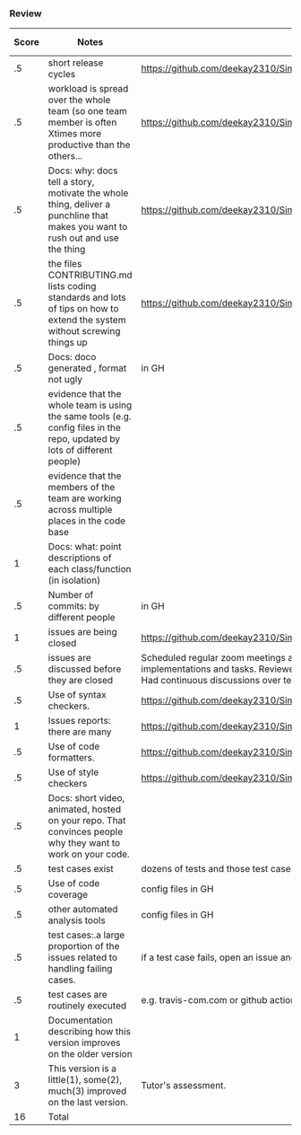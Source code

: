 ### Review
| Score | Notes | Evidence| Self Assessment| 
| -------------- | ---------- |----------|----------|
|.5| short release cycles|https://github.com/deekay2310/Simplii/releases|0.5|
|.5| workload is spread over the whole team (so one team member is often Xtimes more productive than the others...|https://github.com/deekay2310/Simplii/pulse|0.4|
|.5|Docs: why: docs tell a story, motivate the whole thing, deliver a punchline that makes you want to rush out and use the thing |https://github.com/deekay2310/Simplii/blob/main/README.md |0.5|
|.5|the files CONTRIBUTING.md lists coding standards and lots of tips on how to extend the system without screwing things up  |https://github.com/deekay2310/Simplii/blob/main/CONTRIBUTING.md |0.5|
|.5|Docs: doco generated , format not ugly  | in GH||
|.5|evidence that the whole team is using the same tools (e.g. config files in the repo, updated by lots of different people) | ||
|.5|evidence that the members of the team are working across multiple places in the code base | ||
|1|Docs: what: point descriptions of each class/function (in isolation)  | ||
|.5|Number of commits: by different people  | in GH||
|1|issues are being closed | https://github.com/deekay2310/Simplii/issues?q=is%3Aissue+is%3Aclosed|1|
|.5|issues are discussed before they are closed | Scheduled regular zoom meetings and met in person to discuss about various issues, implementations and tasks. Reviewed each other's changes before wrapping up issues. Had continuous discussions over team WhatsApp group as well.|0.5|
|.5|Use of syntax checkers. | https://github.com/deekay2310/Simplii/blob/main/.github/workflows/syntax_checker.yml|0.5|
|1|Issues reports: there are many  |https://github.com/deekay2310/Simplii/issues?q=is%3Aopen+is%3Aissue |1|
|.5|Use of code formatters. | https://github.com/deekay2310/Simplii/blob/main/.github/workflows/code_formatter.yml|0.5|
|.5|Use of style checkers | https://github.com/deekay2310/Simplii/blob/main/.github/workflows/style_checker.yml|0.5|
|.5|Docs: short video, animated, hosted on your repo. That convinces people why they want to work on your code. | ||
|.5|test cases exist  | dozens of tests and those test cases are more than 30% of the code base||
|.5|Use of code coverage  | config files in GH||
|.5|other automated analysis tools  | config files in GH||
|.5|test cases:.a large proportion of the issues related to handling failing cases. | if a test case fails, open an issue and fix it||
|.5|test cases are routinely executed | e.g. travis-com.com or github actions or something||
|1|Documentation describing how this version improves on the older version||
|3|This version is a little(1), some(2), much(3) improved on the last version.|Tutor's assessment.||
|16| Total|||
